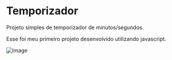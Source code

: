 # Temporizador
Projeto simples de temporizador de minutos/segundos.

Esse foi meu primeiro projeto desenvolvido utilizando javascript.

![image](https://user-images.githubusercontent.com/108371984/229000719-76719463-173f-4fda-8598-0e5ac9773a83.png)

